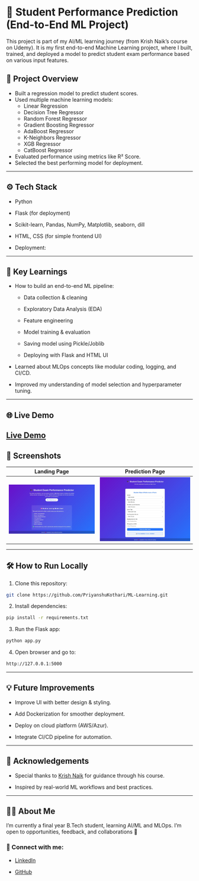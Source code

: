# 🚀 Student Performance Prediction (End-to-End ML Project)
This project is part of my AI/ML learning journey (from Krish Naik’s course on Udemy).
It is my first end-to-end Machine Learning project, where I built, trained, and deployed a model to predict student exam performance based on various input features.

## 📌 Project Overview
- Built a regression model to predict student scores.
- Used multiple machine learning models:
    - Linear Regression
    - Decision Tree Regressor
    - Random Forest Regressor
    - Gradient Boosting Regressor
    - AdaBoost Regressor
    - K-Neighbors Regressor
    - XGB Regressor
    - CatBoost Regressor
- Evaluated performance using metrics like R² Score.
- Selected the best performing model for deployment.
---
## ⚙️ Tech Stack
- Python

- Flask (for deployment)

- Scikit-learn, Pandas, NumPy, Matplotlib, seaborn, dill

- HTML, CSS (for simple frontend UI)

- Deployment: 
---
## 🎯 Key Learnings

- How to build an end-to-end ML pipeline:

    - Data collection & cleaning

    - Exploratory Data Analysis (EDA)

    - Feature engineering

    - Model training & evaluation

    - Saving model using Pickle/Joblib

    - Deploying with Flask and HTML UI

- Learned about MLOps concepts like modular coding, logging, and CI/CD.

- Improved my understanding of model selection and hyperparameter tuning.
---
## 🌐 Live Demo
[Live Demo]()
---
## 📸 Screenshots

Landing Page             | Prediction Page
:-----------------------:|:-----------------------:
![Landing Page](/assets/landing.jpeg) | ![Prediction Page](/assets/predict.jpeg)

---
## 🛠️ How to Run Locally
1. Clone this repository:
```bash
git clone https://github.com/PriyanshuKothari/ML-Learning.git
```
2. Install dependencies:
```bash
pip install -r requirements.txt
```
3. Run the Flask app:
```bash
python app.py
```
4. Open browser and go to:
```bash
http://127.0.0.1:5000
```
---
## 💡 Future Improvements

- Improve UI with better design & styling.

- Add Dockerization for smoother deployment.

- Deploy on cloud platform (AWS/Azur).

- Integrate CI/CD pipeline for automation.
---

## 🙌 Acknowledgements

- Special thanks to [Krish Naik](https://www.linkedin.com/in/naikkrish/) for guidance through his course.

- Inspired by real-world ML workflows and best practices.
---
## 👨‍💻 About Me

I’m currently a final year B.Tech student, learning AI/ML and MLOps.
I’m open to opportunities, feedback, and collaborations 🚀

### 📌 Connect with me:

- [LinkedIn](https://www.linkedin.com/in/priyanshu-kothari-1044b32bb/)

- [GitHub](https://github.com/PriyanshuKothari)
